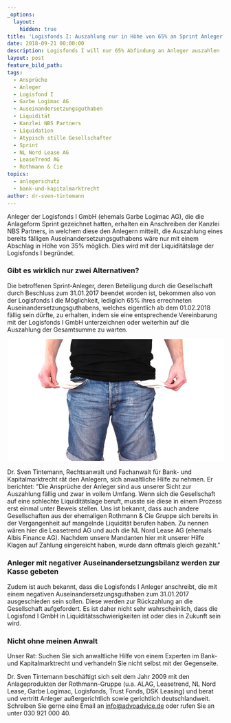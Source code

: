 ```yaml
---
_options:
  layout:
    hidden: true
title: 'Logisfonds I: Auszahlung nur in Höhe von 65% an Sprint Anleger?'
date: 2018-09-21 00:00:00
description: Logisfonds I will nur 65% Abfindung an Anleger auszahlen
layout: post
feature_bild_path:
tags:
  - Ansprüche
  - Anleger
  - Logisfond I
  - Garbe Logimac AG
  - Auseinandersetzungsguthaben
  - Liquidität
  - Kanzlei NBS Partners
  - Liquidation
  - Atypisch stille Gesellschafter
  - Sprint
  - NL Nord Lease AG
  - LeaseTrend AG
  - Rothmann & Cie
topics:
  - anlegerschutz
  - bank-und-kapitalmarktrecht
author: dr-sven-tintemann
---
```


Anleger der Logisfonds I GmbH (ehemals Garbe Logimac AG), die die Anlageform Sprint gezeichnet hatten, erhalten ein Anschreiben der Kanzlei NBS Partners, in welchem diese den Anlegern mitteilt, die Auszahlung eines bereits fälligen Auseinandersetzungsguthabens wäre nur mit einem Abschlag in Höhe von 35% möglich. Dies wird mit der Liquiditätslage der Logisfonds I begründet.

### Gibt es wirklich nur zwei Alternativen?

Die betroffenen Sprint-Anleger, deren Beteiligung durch die Gesellschaft durch Beschluss zum 31.01.2017 beendet worden ist, bekommen also von der Logisfonds I die Möglichkeit, lediglich 65% ihres errechneten Auseinandersetzungsguthabens, welches eigentlich ab dem 01.02.2018 fällig sein dürfte, zu erhalten, indem sie eine entsprechende Vereinbarung mit der Logisfonds I GmbH unterzeichnen oder weiterhin auf die Auszahlung der Gesamtsumme zu warten.

![Taschen leer - Foto Pixabay](/uploads/no-money-2070384-640-2.jpg "Sind die Taschen der Logisfonds wirklich leer?")

Dr. Sven Tintemann, Rechtsanwalt und Fachanwalt für Bank- und Kapitalmarktrecht rät den Anlegern, sich anwaltliche Hilfe zu nehmen. Er berichtet: "Die Ansprüche der Anleger sind aus unserer Sicht zur Auszahlung fällig und zwar in vollem Umfang. Wenn sich die Gesellschaft auf eine schlechte Liquiditätslage beruft, musste sie diese in einem Prozess erst einmal unter Beweis stellen. Uns ist bekannt, dass auch andere Gesellschaften aus der ehemaligen Rothmann & Cie Gruppe sich bereits in der Vergangenheit auf mangelnde Liquidität berufen haben. Zu nennen wären hier die Leasetrend AG und auch die NL Nord Lease AG (ehemals Albis Finance AG). Nachdem unsere Mandanten hier mit unserer Hilfe Klagen auf Zahlung eingereicht haben, wurde dann oftmals gleich gezahlt."

### Anleger mit negativer Auseinandersetzungsbilanz werden zur Kasse gebeten

Zudem ist auch bekannt, dass die Logisfonds I Anleger anschreibt, die mit einem negativen Auseinandersetzungsguthaben zum 31.01.2017 ausgeschieden sein sollen. Diese werden zur Rückzahlung an die Gesellschaft aufgefordert. Es ist daher nicht sehr wahrscheinlich, dass die Logisfond I GmbH in Liquiditätsschwierigkeiten ist oder dies in Zukunft sein wird.

### Nicht ohne meinen Anwalt

Unser Rat: Suchen Sie sich anwaltliche Hilfe von einem Experten im Bank- und Kapitalmarktrecht und verhandeln Sie nicht selbst mit der Gegenseite.

Dr. Sven Tintemann beschäftigt sich seit dem Jahr 2009 mit den Anlageprodukten der Rothmann-Gruppe (u.a. ALAG, Leasetrend, NL Nord Lease, Garbe Logimac, Logisfonds, Trust Fonds, DSK Leasing) und berat und vertritt Anleger außergerichtlich sowie gerichtlich deutschlandweit. Schreiben Sie gerne eine Email an info@advoadvice.de oder rufen Sie an unter 030 921 000 40.